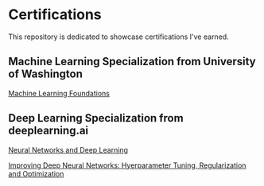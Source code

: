 # Certifications
This repository is dedicated to showcase certifications I've earned.

## Machine Learning Specialization from University of Washington
[Machine Learning Foundations](https://www.coursera.org/account/accomplishments/verify/WNLP34WG8RK6)

## Deep Learning Specialization from deeplearning.ai
[Neural Networks and Deep Learning](https://www.coursera.org/account/accomplishments/verify/AKN3QB842MXV)

[Improving Deep Neural Networks: Hyerparameter Tuning, Regularization and Optimization](https://www.coursera.org/account/accomplishments/verify/9CJ8CGRMTP3K)
